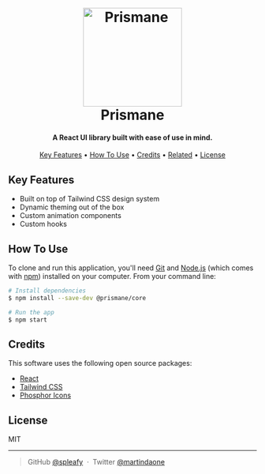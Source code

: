 <h1 align="center">
  <br>
  <img src="https://external-content.duckduckgo.com/iu/?u=https%3A%2F%2Ftse1.mm.bing.net%2Fth%3Fid%3DOIP.UOIS2jJtJXVNL_PruKCGWgAAAA%26pid%3DApi&f=1&ipt=c97914e1a8a72484beec2e346af8404acccc4973737a78260d39e4273be25ad6&ipo=images" alt="Prismane" width="200">
  <br>
  Prismane
  <br>
</h1>

<h4 align="center">A React UI library built with ease of use in mind.</h4>

<p align="center">
  <a href="#key-features">Key Features</a> •
  <a href="#how-to-use">How To Use</a> •
  <a href="#credits">Credits</a> •
  <a href="#related">Related</a> •
  <a href="#license">License</a>
</p>

## Key Features

- Built on top of Tailwind CSS design system
- Dynamic theming out of the box
- Custom animation components
- Custom hooks

## How To Use

To clone and run this application, you'll need [Git](https://git-scm.com) and [Node.js](https://nodejs.org/en/download/) (which comes with [npm](http://npmjs.com)) installed on your computer. From your command line:

```bash
# Install dependencies
$ npm install --save-dev @prismane/core

# Run the app
$ npm start
```

## Credits

This software uses the following open source packages:

- [React](https://reactjs.org)
- [Tailwind CSS](https://tailwindcss.com/)
- [Phosphor Icons](https://phosphoricons.com/)

## License

MIT

---

> GitHub [@spleafy](https://github.com/spleafy) &nbsp;&middot;&nbsp;
> Twitter [@martindaone](https://twitter.com/martindaone)
